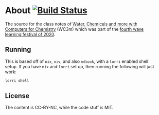 # About [![Build Status](https://travis-ci.com/wc3m/wc3m.github.io.svg?branch=src)](https://travis-ci.com/wc3m/wc3m.github.io)

The source for the class notes of [Water, Chemicals and more with Computers for Chemistry](https://haozeke.github.io/WC3m-wlf4) (WC3m) which was part of the [fourth wave learning festival of 2020](http://www.wavelf.org/ij6TzydE3kTSF8cwwIUj).

## Running

This is based off of `nix`, `niv`, and also `mdbook`, with a `lorri` enabled shell setup. If you have `nix` and `lorri` set up, then running the following will just work:

```bash
lorri shell
```

## License

The content is CC-BY-NC, while the code stuff is MIT.
